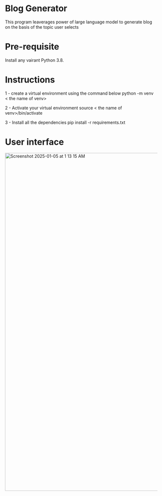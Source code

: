 # Blog Generator
This program leaverages power of large language model to generate blog on the basis of the topic user selects

# Pre-requisite
Install any vairant Python 3.8.

# Instructions
1 - create a virtual environment using the command below
python -m venv < the name of venv> 

2 - Activate your virtual environment
source < the name of venv>/bin/activate

3 - Install all the dependencies
pip install -r requirements.txt

# User interface

<img width="1113" alt="Screenshot 2025-01-05 at 1 13 15 AM" src="https://github.com/user-attachments/assets/b3aa4269-5572-4cb8-8262-f6b3e28c9eec" />
